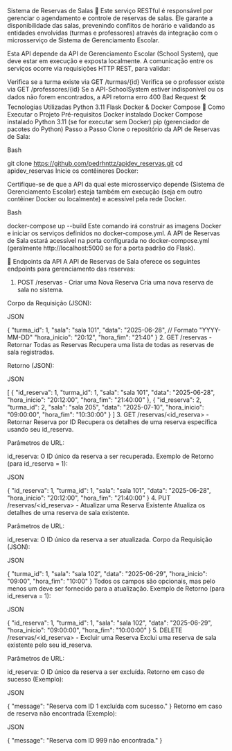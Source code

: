 Sistema de Reservas de Salas  📙
Este serviço RESTful é responsável por gerenciar o agendamento e controle de reservas de salas. Ele garante a disponibilidade das salas, prevenindo conflitos de horário e validando as entidades envolvidas (turmas e professores) através da integração com o microsserviço de Sistema de Gerenciamento Escolar.

Esta API depende da API de Gerenciamento Escolar (School System), que deve estar em execução e exposta localmente. A comunicação entre os serviços ocorre via requisições HTTP REST, para validar:

Verifica se a turma existe via GET /turmas/{id}
Verifica se o professor existe via GET /professores/{id}
Se a API-SchoolSystem estiver indisponível ou os dados não forem encontrados, a API retorna erro 400 Bad Request
🛠 Tecnologias Utilizadas
Python 3.11
Flask
Docker & Docker Compose
🚀 Como Executar o Projeto
Pré-requisitos
Docker instalado
Docker Compose instalado
Python 3.11 (se for executar sem Docker)
pip (gerenciador de pacotes do Python)
Passo a Passo
Clone o repositório da API de Reservas de Sala:

Bash

git clone https://github.com/pedrhnttz/apidev_reservas.git
cd apidev_reservas
Inicie os contêineres Docker:

Certifique-se de que a API da qual este microsserviço depende (Sistema de Gerenciamento Escolar) esteja também em execução (seja em outro contêiner Docker ou localmente) e acessível pela rede Docker.

Bash

docker-compose up --build
Este comando irá construir as imagens Docker e iniciar os serviços definidos no docker-compose.yml. A API de Reservas de Sala estará acessível na porta configurada no docker-compose.yml (geralmente http://localhost:5000 se for a porta padrão do Flask).

🎯 Endpoints da API
A API de Reservas de Sala oferece os seguintes endpoints para gerenciamento das reservas:

1. POST /reservas - Criar uma Nova Reserva
Cria uma nova reserva de sala no sistema.

Corpo da Requisição (JSON):

JSON

{
    "turma_id": 1,
    "sala": "sala 101",
    "data": "2025-06-28", // Formato "YYYY-MM-DD"
    "hora_inicio": "20:12",
    "hora_fim": "21:40"
}
2. GET /reservas - Retornar Todas as Reservas
Recupera uma lista de todas as reservas de sala registradas.

Retorno (JSON):

JSON

[
    {
        "id_reserva": 1,
        "turma_id": 1,
        "sala": "sala 101",
        "data": "2025-06-28",
        "hora_inicio": "20:12:00",
        "hora_fim": "21:40:00"
    },
    {
        "id_reserva": 2,
        "turma_id": 2,
        "sala": "sala 205",
        "data": "2025-07-10",
        "hora_inicio": "09:00:00",
        "hora_fim": "10:30:00"
    }
]
3. GET /reservas/<id_reserva> - Retornar Reserva por ID
Recupera os detalhes de uma reserva específica usando seu id_reserva.

Parâmetros de URL:

id_reserva: O ID único da reserva a ser recuperada.
Exemplo de Retorno (para id_reserva = 1):

JSON

{
    "id_reserva": 1,
    "turma_id": 1,
    "sala": "sala 101",
    "data": "2025-06-28",
    "hora_inicio": "20:12:00",
    "hora_fim": "21:40:00"
}
4. PUT /reservas/<id_reserva> - Atualizar uma Reserva Existente
Atualiza os detalhes de uma reserva de sala existente.

Parâmetros de URL:

id_reserva: O ID único da reserva a ser atualizada.
Corpo da Requisição (JSON):

JSON

{
    "turma_id": 1,
    "sala": "sala 102",
    "data": "2025-06-29",
    "hora_inicio": "09:00",
    "hora_fim": "10:00"
}
Todos os campos são opcionais, mas pelo menos um deve ser fornecido para a atualização.
Exemplo de Retorno (para id_reserva = 1):

JSON

{
    "id_reserva": 1,
    "turma_id": 1,
    "sala": "sala 102",
    "data": "2025-06-29",
    "hora_inicio": "09:00:00",
    "hora_fim": "10:00:00"
}
5. DELETE /reservas/<id_reserva> - Excluir uma Reserva
Exclui uma reserva de sala existente pelo seu id_reserva.

Parâmetros de URL:

id_reserva: O ID único da reserva a ser excluída.
Retorno em caso de sucesso (Exemplo):

JSON

{
    "message": "Reserva com ID 1 excluída com sucesso."
}
Retorno em caso de reserva não encontrada (Exemplo):

JSON

{
    "message": "Reserva com ID 999 não encontrada."
}
